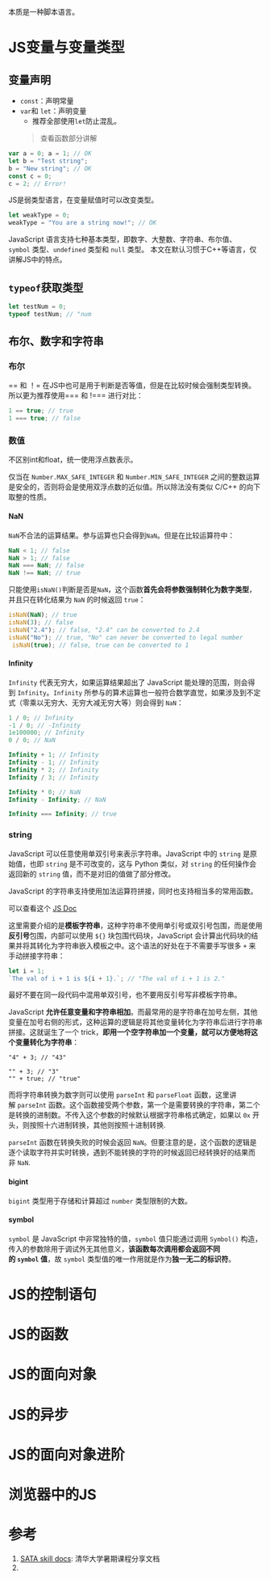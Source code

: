 本质是一种脚本语言。
# JS变量与变量类型

## 变量声明

- `const`：声明常量
- `var`和 `let`：声明变量
	- 推荐全部使用`let`防止混乱。
	> 查看函数部分讲解

```js
var a = 0; a = 1; // OK 
let b = "Test string";
b = "New string"; // OK
const c = 0; 
c = 2; // Error!
```
JS是弱类型语言，在变量赋值时可以改变类型。
```js
let weakType = 0; 
weakType = "You are a string now!"; // OK
```

JavaScript 语言支持七种基本类型，即数字、大整数、字符串、布尔值、`symbol` 类型、`undefined` 类型和 `null` 类型。
本文在默认习惯于C++等语言，仅讲解JS中的特点。


## `typeof`获取类型

```js
let testNum = 0; 
typeof testNum; // "num
```

## 布尔、数字和字符串

### 布尔

== 和 ！= 在JS中也可是用于判断是否等值，但是在比较时候会强制类型转换。所以更为推荐使用=== 和 !=== 进行对比：
```js
1 == true; // true 
1 === true; // false
```

### 数值
不区别int和float，统一使用浮点数表示。

仅当在 `Number.MAX_SAFE_INTEGER` 和 `Number.MIN_SAFE_INTEGER` 之间的整数运算是安全的，否则将会是使用双浮点数的近似值。所以除法没有类似 C/C++ 的向下取整的性质。

#### NaN
`NaN`不合法的运算结果。参与运算也只会得到`NaN`。但是在比较运算符中：

```js
NaN < 1; // false 
NaN > 1; // false 
NaN === NaN; // false 
NaN !== NaN; // true
```

只能使用`isNaN()`判断是否是`NaN`，这个函数**首先会将参数强制转化为数字类型**，并且只在转化结果为 `NaN` 的时候返回 `true`：
```js
isNaN(NaN); // true 
isNaN(3); // false 
isNaN("2.4"); // false, "2.4" can be converted to 2.4 
isNaN("No"); // true, "No" can never be converted to legal number 
 isNaN(true); // false, true can be converted to 1
```

#### Infinity
`Infinity` 代表无穷大，如果运算结果超出了 JavaScript 能处理的范围，则会得到 `Infinity`。`Infinity` 所参与的算术运算也一般符合数学直觉，如果涉及到不定式（零乘以无穷大、无穷大减无穷大等）则会得到 `NaN`：
```js
1 / 0; // Infinity
-1 / 0; // -Infinity
1e100000; // Infinity
0 / 0; // NaN

Infinity + 1; // Infinity
Infinity - 1; // Infinity
Infinity * 2; // Infinity
Infinity / 3; // Infinity

Infinity * 0; // NaN
Infinity - Infinity; // NaN

Infinity === Infinity; // true
```

### string
JavaScript 可以任意使用单双引号来表示字符串。JavaScript 中的 `string` 是原始值，也即 `string` 是不可改变的，这与 Python 类似，对 `string` 的任何操作会返回新的 `string` 值，而不是对旧的值做了部分修改。

JavaScript 的字符串支持使用加法运算符拼接，同时也支持相当多的常用函数。

可以查看这个 [JS Doc](https://devdocs.io/javascript-string/)

这里需要介绍的是**模板字符串**，这种字符串不使用单引号或双引号包围，而是使用**反引号**包围，内部可以使用 `${}` 块包围代码块，JavaScript 会计算出代码块的结果并将其转化为字符串嵌入模板之中。这个语法的好处在于不需要手写很多 `+` 来手动拼接字符串：

```js
let i = 1;
`The val of i + 1 is ${i + 1}.`; // "The val of i + 1 is 2."
```

最好不要在同一段代码中混用单双引号，也不要用反引号写非模板字符串。

JavaScript **允许任意变量和字符串相加**。而最常用的是字符串在加号左侧，其他变量在加号右侧的形式，这种运算的逻辑是将其他变量转化为字符串后进行字符串拼接。这就诞生了一个 trick，**即用一个空字符串加一个变量，就可以方便地将这个变量转化为字符串**：
```JS
"4" + 3; // "43"

"" + 3; // "3"
"" + true; // "true"
```

而将字符串转换为数字则可以使用 `parseInt` 和 `parseFloat` 函数，这里讲解 `parseInt` 函数。这个函数接受两个参数，第一个是需要转换的字符串，第二个是转换的进制数。不传入这个参数的时候默认根据字符串格式确定，如果以 `0x` 开头，则按照十六进制转换，其他则按照十进制转换.

`parseInt` 函数在转换失败的时候会返回 `NaN`。但要注意的是，这个函数的逻辑是逐个读取字符并实时转换，遇到不能转换的字符的时候返回已经转换好的结果而非 `NaN`.

#### bigint
`bigint` 类型用于存储和计算超过 `number` 类型限制的大数。

#### symbol
`symbol` 是 JavaScript 中非常独特的值，`symbol` 值只能通过调用 `Symbol()` 构造，传入的参数除用于调试外无其他意义，**该函数每次调用都会返回不同的 `symbol` 值**，故 `symbol` 类型值的唯一作用就是作为**独一无二的标识符**。

 



# JS的控制语句

# JS的函数

# JS的面向对象

# JS的异步

# JS的面向对象进阶

# 浏览器中的JS


# 参考

1. [SATA skill docs](https://docs.net9.org/languages/javascript/): 清华大学暑期课程分享文档
2. 